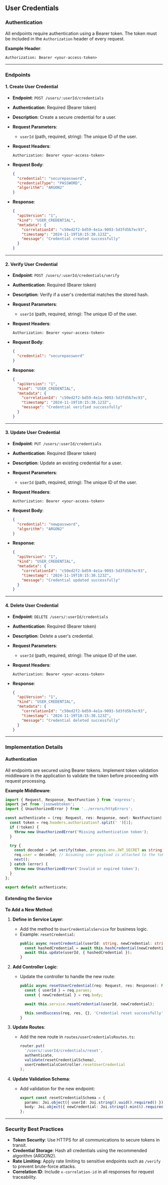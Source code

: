 ## **User Credentials**

### **Authentication**

All endpoints require authentication using a Bearer token. The token must be included in the `Authorization` header of every request.

**Example Header**:

```http
Authorization: Bearer <your-access-token>
```

---

### **Endpoints**

#### **1. Create User Credential**

- **Endpoint**: `POST /users/:userId/credentials`
- **Authentication**: Required (Bearer token)
- **Description**: Create a secure credential for a user.

- **Request Parameters**:

  - `userId` (path, required, string): The unique ID of the user.

- **Request Headers**:

  ```http
  Authorization: Bearer <your-access-token>
  ```

- **Request Body**:

  ```json
  {
    "credential": "securepassword",
    "credentialType": "PASSWORD",
    "algorithm": "ARGON2"
  }
  ```

- **Response**:
  ```json
  {
    "apiVersion": "1",
    "kind": "USER_CREDENTIAL",
    "metadata": {
      "correlationId": "c50ed2f2-bd59-4e1a-9093-5d3fd5b7ec93",
      "timestamp": "2024-11-19T10:15:30.123Z",
      "message": "Credential created successfully"
    }
  }
  ```

---

#### **2. Verify User Credential**

- **Endpoint**: `POST /users/:userId/credentials/verify`
- **Authentication**: Required (Bearer token)
- **Description**: Verify if a user's credential matches the stored hash.

- **Request Parameters**:

  - `userId` (path, required, string): The unique ID of the user.

- **Request Headers**:

  ```http
  Authorization: Bearer <your-access-token>
  ```

- **Request Body**:

  ```json
  {
    "credential": "securepassword"
  }
  ```

- **Response**:
  ```json
  {
    "apiVersion": "1",
    "kind": "USER_CREDENTIAL",
    "metadata": {
      "correlationId": "c50ed2f2-bd59-4e1a-9093-5d3fd5b7ec93",
      "timestamp": "2024-11-19T10:15:30.123Z",
      "message": "Credential verified successfully"
    }
  }
  ```

---

#### **3. Update User Credential**

- **Endpoint**: `PUT /users/:userId/credentials`
- **Authentication**: Required (Bearer token)
- **Description**: Update an existing credential for a user.

- **Request Parameters**:

  - `userId` (path, required, string): The unique ID of the user.

- **Request Headers**:

  ```http
  Authorization: Bearer <your-access-token>
  ```

- **Request Body**:

  ```json
  {
    "credential": "newpassword",
    "algorithm": "ARGON2"
  }
  ```

- **Response**:
  ```json
  {
    "apiVersion": "1",
    "kind": "USER_CREDENTIAL",
    "metadata": {
      "correlationId": "c50ed2f2-bd59-4e1a-9093-5d3fd5b7ec93",
      "timestamp": "2024-11-19T10:15:30.123Z",
      "message": "Credential updated successfully"
    }
  }
  ```

---

#### **4. Delete User Credential**

- **Endpoint**: `DELETE /users/:userId/credentials`
- **Authentication**: Required (Bearer token)
- **Description**: Delete a user's credential.

- **Request Parameters**:

  - `userId` (path, required, string): The unique ID of the user.

- **Request Headers**:

  ```http
  Authorization: Bearer <your-access-token>
  ```

- **Response**:
  ```json
  {
    "apiVersion": "1",
    "kind": "USER_CREDENTIAL",
    "metadata": {
      "correlationId": "c50ed2f2-bd59-4e1a-9093-5d3fd5b7ec93",
      "timestamp": "2024-11-19T10:15:30.123Z",
      "message": "Credential deleted successfully"
    }
  }
  ```

---

### **Implementation Details**

#### **Authentication**

All endpoints are secured using Bearer tokens. Implement token validation middleware in the application to validate the token before proceeding with request processing.

**Example Middleware**:

```typescript
import { Request, Response, NextFunction } from 'express';
import jwt from 'jsonwebtoken';
import { UnauthorizedError } from '../errors/httpErrors';

const authenticate = (req: Request, res: Response, next: NextFunction) => {
  const token = req.headers.authorization?.split(' ')[1];
  if (!token) {
    throw new UnauthorizedError('Missing authentication token');
  }

  try {
    const decoded = jwt.verify(token, process.env.JWT_SECRET as string);
    req.user = decoded; // Assuming user payload is attached to the token
    next();
  } catch (error) {
    throw new UnauthorizedError('Invalid or expired token');
  }
};

export default authenticate;
```

#### **Extending the Service**

**To Add a New Method**:

1. **Define in Service Layer**:

   - Add the method to `UserCredentialsService` for business logic.
   - Example: `resetCredential`:
     ```typescript
     public async resetCredential(userId: string, newCredential: string): Promise<void> {
       const hashedCredential = await this.hashCredential(newCredential, this.DEFAULT_ALGORITHM);
       await this.update(userId, { hashedCredential });
     }
     ```

2. **Add Controller Logic**:

   - Update the controller to handle the new route:

     ```typescript
     public async resetUserCredential(req: Request, res: Response): Promise<void> {
       const { userId } = req.params;
       const { newCredential } = req.body;

       await this.service.resetCredential(userId, newCredential);

       this.sendSuccess(req, res, {}, 'Credential reset successfully');
     }
     ```

3. **Update Routes**:

   - Add the new route in `routes/userCredentialsRoutes.ts`:
     ```typescript
     router.put(
       '/users/:userId/credentials/reset',
       authenticate,
       validate(resetCredentialSchema),
       userCredentialsController.resetUserCredential
     );
     ```

4. **Update Validation Schema**:
   - Add validation for the new endpoint:
     ```typescript
     export const resetCredentialSchema = {
       params: Joi.object({ userId: Joi.string().uuid().required() }),
       body: Joi.object({ newCredential: Joi.string().min(6).required() }),
     };
     ```

---

### **Security Best Practices**

- **Token Security**: Use HTTPS for all communications to secure tokens in transit.
- **Credential Storage**: Hash all credentials using the recommended algorithm (ARGON2).
- **Rate Limiting**: Apply rate limiting to sensitive endpoints such as `/verify` to prevent brute-force attacks.
- **Correlation ID**: Include `x-correlation-id` in all responses for request traceability.
